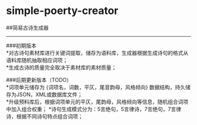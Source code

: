 # simple-poerty-creator  
##简易古诗生成器  
*****

###初期版本  
*对古诗句素材库进行关键词提取，储存为语料库，生成器根据生成诗句的格式从语料库随机抽取相应词项；  
*生成古诗的质量完全取决于素材库的素材质量；  

###后期更新版本（TODO）  
*词项单元储存为 {词项名，词数，平仄，尾音韵母，风格倾向} 数据结构，持久储存为JSON，XML或数据库文件；  
*升级预料库后，根据词项单元的平仄，尾韵母，风格倾向等信息，随机组合词项中加入组合权重；
*诗句生成模式分为：5言绝句，5言律诗，7言绝句，7言律诗，根据不同诗句特点组合词项；
